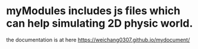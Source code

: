 # myModules includes js files which can help simulating 2D physic world.
the documentation is at here https://weichang0307.github.io/mydocument/
